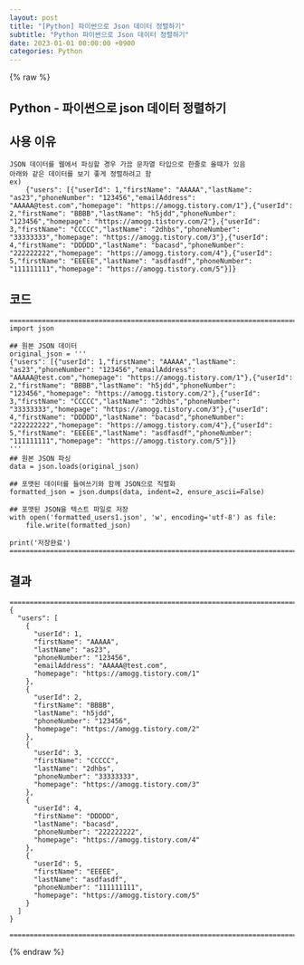 ```yaml
---
layout: post
title: "[Python] 파이썬으로 Json 데이터 정렬하기"
subtitle: "Python 파이썬으로 Json 데이터 정렬하기"
date: 2023-01-01 00:00:00 +0900
categories: Python
---
```

{% raw %}
## Python - 파이썬으로 json 데이터 정렬하기  
  
## 사용 이유  
	JSON 데이터를 웹에서 파싱할 경우 가끔 문자열 타입으로 한줄로 올때가 있음  
	아래와 같은 데이터를 보기 좋게 정렬하려고 함  
	ex)  
		{"users": [{"userId": 1,"firstName": "AAAAA","lastName": "as23","phoneNumber": "123456","emailAddress": "AAAAA@test.com","homepage": "https://amogg.tistory.com/1"},{"userId": 2,"firstName": "BBBB","lastName": "h5jdd","phoneNumber": "123456","homepage": "https://amogg.tistory.com/2"},{"userId": 3,"firstName": "CCCCC","lastName": "2dhbs","phoneNumber": "33333333","homepage": "https://amogg.tistory.com/3"},{"userId": 4,"firstName": "DDDDD","lastName": "bacasd","phoneNumber": "222222222","homepage": "https://amogg.tistory.com/4"},{"userId": 5,"firstName": "EEEEE","lastName": "asdfasdf","phoneNumber": "111111111","homepage": "https://amogg.tistory.com/5"}]}  
  
##  코드  
	==========================================================================  
	import json  
  
	## 원본 JSON 데이터  
	original_json = '''  
	{"users": [{"userId": 1,"firstName": "AAAAA","lastName": "as23","phoneNumber": "123456","emailAddress": "AAAAA@test.com","homepage": "https://amogg.tistory.com/1"},{"userId": 2,"firstName": "BBBB","lastName": "h5jdd","phoneNumber": "123456","homepage": "https://amogg.tistory.com/2"},{"userId": 3,"firstName": "CCCCC","lastName": "2dhbs","phoneNumber": "33333333","homepage": "https://amogg.tistory.com/3"},{"userId": 4,"firstName": "DDDDD","lastName": "bacasd","phoneNumber": "222222222","homepage": "https://amogg.tistory.com/4"},{"userId": 5,"firstName": "EEEEE","lastName": "asdfasdf","phoneNumber": "111111111","homepage": "https://amogg.tistory.com/5"}]}  
	'''  
	## 원본 JSON 파싱  
	data = json.loads(original_json)  
  
	## 포맷된 데이터를 들여쓰기와 함께 JSON으로 직렬화  
	formatted_json = json.dumps(data, indent=2, ensure_ascii=False)  
  
	## 포맷된 JSON을 텍스트 파일로 저장  
	with open('formatted_users1.json', 'w', encoding='utf-8') as file:  
		file.write(formatted_json)  
  
	print('저장완료')  
	==========================================================================  
  
## 결과  
	==========================================================================  
	{  
	  "users": [  
		{  
		  "userId": 1,  
		  "firstName": "AAAAA",  
		  "lastName": "as23",  
		  "phoneNumber": "123456",  
		  "emailAddress": "AAAAA@test.com",  
		  "homepage": "https://amogg.tistory.com/1"  
		},  
		{  
		  "userId": 2,  
		  "firstName": "BBBB",  
		  "lastName": "h5jdd",  
		  "phoneNumber": "123456",  
		  "homepage": "https://amogg.tistory.com/2"  
		},  
		{  
		  "userId": 3,  
		  "firstName": "CCCCC",  
		  "lastName": "2dhbs",  
		  "phoneNumber": "33333333",  
		  "homepage": "https://amogg.tistory.com/3"  
		},  
		{  
		  "userId": 4,  
		  "firstName": "DDDDD",  
		  "lastName": "bacasd",  
		  "phoneNumber": "222222222",  
		  "homepage": "https://amogg.tistory.com/4"  
		},  
		{  
		  "userId": 5,  
		  "firstName": "EEEEE",  
		  "lastName": "asdfasdf",  
		  "phoneNumber": "111111111",  
		  "homepage": "https://amogg.tistory.com/5"  
		}  
	  ]  
	}  
  
	==========================================================================  

{% endraw %}
